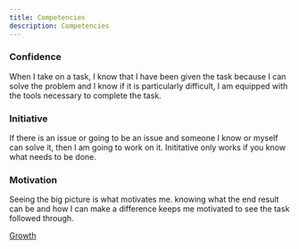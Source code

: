 ```yaml
---
title: Competencies
description: Competencies
---
```

### Confidence 
When I take on a task, I know that I have been given the task because I can solve the problem and I know if it is particularly difficult, I am equipped with the tools necessary to complete the task. 

### Initiative
If there is an issue or going to be an issue and someone I know or myself can solve it, then I am going to work on it. Inititative only works if you know what needs to be done.

### Motivation
Seeing the big picture is what motivates me. knowing what the end result can be and how I can make a difference keeps me motivated to see the task followed through. 

<a href="https://jovial-goldwasser-8cea91.netlify.app/weakness/">
   <p>Growth</p>
</a>